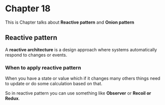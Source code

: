 # Chapter 18

This is Chapter talks about **Reactive pattern** and **Onion pattern** 

## Reactive pattern

A **reactive architecture** is a design approach where systems automatically respond to changes or events. 

### When to apply reactive pattern

When you have a state or value which if it changes many others things need to update or do some calculation based on that. 

So in reactive pattern you can use something like **Observer** or **Recoil or Redux**. 
